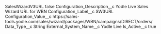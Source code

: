 <?xml version="1.0" encoding="UTF-8"?>
<CustomMetadata xmlns="http://soap.sforce.com/2006/04/metadata" xmlns:xsi="http://www.w3.org/2001/XMLSchema-instance" xmlns:xsd="http://www.w3.org/2001/XMLSchema">
    <label>SalesWizardV3URL</label>
    <protected>false</protected>
    <values>
        <field>Configuration_Description__c</field>
        <value xsi:type="xsd:string">Yodle Live Sales Wizard URL for WBN</value>
    </values>
    <values>
        <field>Configuration_Label__c</field>
        <value xsi:type="xsd:string">SW3URL</value>
    </values>
    <values>
        <field>Configuration_Value__c</field>
        <value xsi:type="xsd:string">https://sales-tools.yodle.com/sales/wizard/packages/WBN/campaigns/DIRECT/orders/</value>
    </values>
    <values>
        <field>Data_Type__c</field>
        <value xsi:type="xsd:string">String</value>
    </values>
    <values>
        <field>External_System_Name__c</field>
        <value xsi:type="xsd:string">Yodle Live</value>
    </values>
    <values>
        <field>Is_Active__c</field>
        <value xsi:type="xsd:boolean">true</value>
    </values>
</CustomMetadata>
